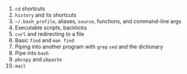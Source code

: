 1. `cd` shortcuts
2. `history` and its shortcuts
3. `~/.bash_profile`, aliases, `source`, functions, and command-line args
4. Executable scripts, backticks
5. `curl` and redirecting to a file
6. Basic `find` and `man find`
7. Piping into another program with `grep` `sed` and the dictionary
8. Pipe into `bash`
8. `pbcopy` and `pbpaste`
10. `mail`
